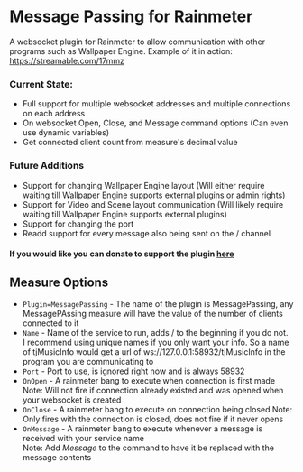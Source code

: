 # Message Passing for Rainmeter
A websocket plugin for Rainmeter to allow communication with other programs such as Wallpaper Engine.
Example of it in action: https://streamable.com/17mmz

### Current State:
 - Full support for multiple websocket addresses and multiple connections on each address
 - On websocket Open, Close, and Message command options (Can even use dynamic variables)
 - Get connected client count from measure's decimal value
 
### Future Additions
 - Support for changing Wallpaper Engine layout (Will either require waiting till Wallpaper Engine supports external plugins or admin rights)
 - Support for Video and Scene layout communication (Will likely require waiting till Wallpaper Engine supports external plugins)
 - Support for changing the port
 - Readd support for every message also being sent on the / channel
 
#### If you would like you can donate to support the plugin [here](https://www.paypal.me/tjhrulz)

 ## Measure Options
 - `Plugin=MessagePassing` - The name of the plugin is MessagePassing, any MessagePAssing measure will have the value of the number of clients connected to it
 - `Name` - Name of the service to run, adds / to the beginning if you do not.  
   I recommend using unique names if you only want your info. So a name of tjMusicInfo would get a url of ws://127.0.0.1:58932/tjMusicInfo in the program you are communicating to
 - `Port` - Port to use, is ignored right now and is always 58932
 - `OnOpen` - A rainmeter bang to execute when connection is first made  
   Note: Will not fire if connection already existed and was opened when your websocket is created
 - `OnClose` - A rainmeter bang to execute on connection being closed
   Note: Only fires with the connection is closed, does not fire if it never opens
 - `OnMessage` - A rainmeter bang to execute whenever a message is received with your service name  
   Note: Add $Message$ to the command to have it be replaced with the message contents
